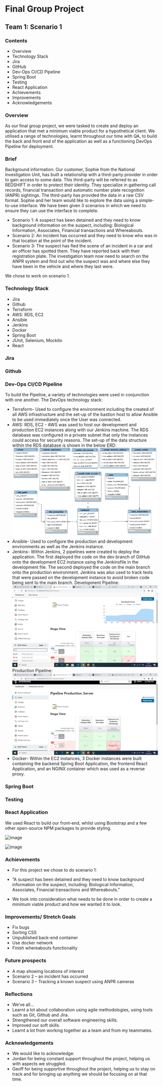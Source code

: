 # Final Group Project

## Team 1: Scenario 1

### Contents

* Overview
* Technology Stack
* Jira
* GitHub
* Dev-Ops CI/CD Pipeline
* Spring Boot
* Testing
* React Application
* Achievements
* Improvements
* Acknowledgements

### Overview

As our final group project, we were tasked to create and deploy an application that met a minimum viable product for a hypothetical client. We utilised a range of technologies, learnt throughout our time with QA, to build the back and front end of the application as well as a functioning DevOps Pipeline for deployment.

### Brief

Background information:
Our customer, Sophie from the National Investigation Unit, has built a relationship with a third-party provider in order to gain access to some data. 
This third-party will be referred to as REDSHIFT in order to protect their identity. They specialize in gathering call records, financial transaction and automatic number plate recognition (ANPR) sightings.
The third-party has provided the data in a raw CSV format. Sophie and her team would like to explore the data using a simple-to-use interface.
We have been given 3 scenarios in which we need to ensure they can use the interface to complete.
* Scenario 1: A suspect has been detained and they need to know background information on the suspect, including: Biological Information, Associates, Financial transactions and Whereabouts.
* Scenario 2: An incident has occurred and they need to know who was in that location at the point of the incident.
* Scenario 3: The suspect has fled the scene of an incident in a car and an officer has spotted them. They have reported back with their registration plate. The investigation team now need to search on the ANPR system and find out who the suspect was and where else they have been in the vehicle and where they last were.

We chose to work on scenario 1.


### Technology Stack

* Jira
* Github
* Terraform
* AWS: RDS, EC2
* Ansible
* Jenkins
* Docker
* Spring Boot
* JUnit, Selenium, Mockito
* React

### Jira

### Github

### Dev-Ops CI/CD Pipeline

To build the Pipeline, a variety of technologies were used in conjunction with one another. The DevOps technology stack:
* Terraform- Used to configure the environment including the created of all AWS infrastructure and the set-up of the bastion host to allow Ansible to be used immediately once the User was connected.
* AWS: RDS, EC2 - AWS was used to host our development and production EC2 instances along with our Jenkins machine. The RDS database was configured in a private subnet that only the instances could access for security reasons. The set-up of the data structure within the RDS database is shown in the below ERD:
![rds ERD image](/readmeImages/dataStructure.png)
* Ansible- Used to configure the production and development environments as well as the Jenkins instance.
* Jenkins- Within Jenkins, 2 pipelines were created to deploy the application. The first deployed the code on the dev branch of GitHub onto the development EC2 instance using the Jenkinsfile in the development file. The second deployed the code on the main branch onto the production environment. Jenkins was also used to track tests that were passed on the development instance to avoid broken code being sent to the main branch.
Development Pipeline:
![jenkins development image](/readmeImages/jenkins-development.png)
Production Pipeline:
![jenkins production image](/readmeImages/jenkins-production.png)
* Docker- Within the EC2 instances, 3 Docker instances were built containing the backend Spring Boot Application, the frontend React Application, and an NGINX container which was used as a reverse proxy.

### Spring Boot

### Testing

### React Application

We used React to build our front-end, whilst using Bootstrap and a few other open-source NPM packages to provide styling.

![image](https://user-images.githubusercontent.com/10779091/119632671-f0914480-be08-11eb-9c69-65d3ddd9c1c2.png)

![image](https://user-images.githubusercontent.com/10779091/119632727-fd159d00-be08-11eb-917c-e9715788d619.png)

### Achievements

* For this project we chose to do scenario 1:
* “A suspect has been detained and they need to know background information on the suspect, including: Biological Information, Associates, Financial transactions and Whereabouts.” 

* We took into consideration what needs to be done in order to create a minimum viable product and how we wanted it to look.

### Improvements/ Stretch Goals

* Fix bugs
* Sorting CSS
* Unpublished back-end container
* Use docker network
* Finish whereabouts functionality

### Future prospects

* A map showing locations of interest
* Scenario 2 – an incident has occurred
* Scenario 3 – Tracking a known suspect using ANPR cameras

### Reflections
* We’ve all...
* Learnt a lot about collaboration using agile methodologies, using tools such as Git, Github and Jira.
* Strengthened our overall software engineering skills.
* Improved our soft skills.
* Learnt a lot from working together as a team and from my teammates.


### Acknowledgements

* We would like to acknowledge:
* Jordan for being constant support throughout the project, helping us with aspects we struggled.
* Geoff for being supportive throughout the project, helping us to stay on track and for bringing up anything we should be focusing on at that time.
